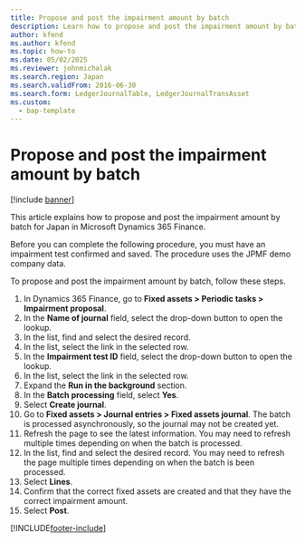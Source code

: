 ```yaml
---
title: Propose and post the impairment amount by batch
description: Learn how to propose and post the impairment amount by batch for Japan in Microsoft Dynamics 365 Finance.
author: kfend
ms.author: kfend
ms.topic: how-to
ms.date: 05/02/2025
ms.reviewer: johnmichalak
ms.search.region: Japan
ms.search.validFrom: 2016-06-30
ms.search.form: LedgerJournalTable, LedgerJournalTransAsset
ms.custom: 
  - bap-template
---
```


# Propose and post the impairment amount by batch

[!include [banner](../../includes/banner.md)]

This article explains how to propose and post the impairment amount by batch for Japan in Microsoft Dynamics 365 Finance.

Before you can complete the following procedure, you must have an impairment test confirmed and saved. The procedure uses the JPMF demo company data.

To propose and post the impairment amount by batch, follow these steps.

1. In Dynamics 365 Finance, go to **Fixed assets \> Periodic tasks \> Impairment proposal**.
1. In the **Name of journal** field, select the drop-down button to open the lookup.
1. In the list, find and select the desired record.
1. In the list, select the link in the selected row.
1. In the **Impairment test ID** field, select the drop-down button to open the lookup.
1. In the list, select the link in the selected row.
1. Expand the **Run in the background** section.
1. In the **Batch processing** field, select **Yes**.
1. Select **Create journal**.
1. Go to **Fixed assets \> Journal entries \> Fixed assets journal**. The batch is processed asynchronously, so the journal may not be created yet.  
1. Refresh the page to see the latest information. You may need to refresh multiple times depending on when the batch is processed.  
1. In the list, find and select the desired record. You may need to refresh the page multiple times depending on when the batch is been processed.  
1. Select **Lines**.
1. Confirm that the correct fixed assets are created and that they have the correct impairment amount.  
1. Select **Post**.



[!INCLUDE[footer-include](../../../includes/footer-banner.md)]
